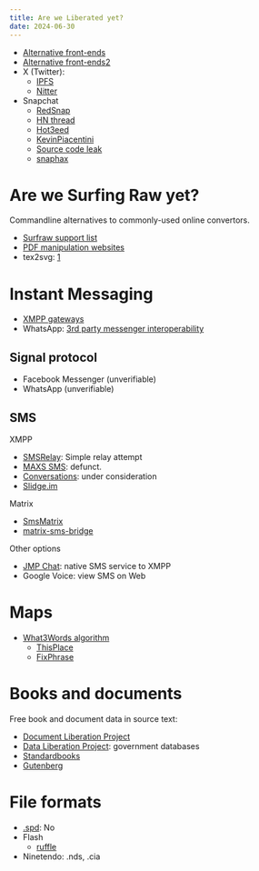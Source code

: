 ```yaml
---
title: Are we Liberated yet?
date: 2024-06-30
---
```


- [Alternative front-ends](https://github.com/Myzel394/awesome-alternative-frontends)
- [Alternative front-ends2](https://github.com/mendel5/alternative-front-ends)
- X (Twitter):
	- [IPFS](https://github.com/zedeus/nitter/issues/1188)
	- [Nitter](https://github.com/zedeus/nitter)
- Snapchat
	- [RedSnap](https://github.com/gaessaki/RedSnap)
	- [HN thread](https://news.ycombinator.com/item?id=23557998)
	- [Hot3eed](https://hot3eed.github.io/snap_part1_obfuscations.html)
	- [KevinPiacentini](https://medium.com/@KevinPiacentini/how-ive-created-my-own-snapchat-api-s-client-with-ios-app-reverse-engineering-ebbf0442afdd)
	- [Source code leak](https://thenextweb.com/security/2018/08/07/hacker-swipes-snapchats-source-code-publishes-it-on-github/)
	- [snaphax](https://github.com/tlack/snaphax)

# Are we Surfing Raw yet?
Commandline alternatives to commonly-used online convertors.
- [Surfraw support list](https://gitlab.com/surfraw/Surfraw/-/tree/master/elvi?ref_type=heads)
- [PDF manipulation websites](https://wiki.archlinux.org/title/PDF,_PS_and_DjVu)
- tex2svg: [1](https://latex.codecogs.com/eqneditor/editor.php)

# Instant Messaging
- [XMPP gateways](https://todo.sr.ht/~nicoco/slidge-plugin-ideas)
- WhatsApp: [3rd party messenger interoperability](https://engineering.fb.com/2024/03/06/security/whatsapp-messenger-messaging-interoperability-eu/)

## Signal protocol
- Facebook Messenger (unverifiable)
- WhatsApp (unverifiable)

## SMS
XMPP
- [SMSRelay](https://github.com/jgaa/SmsRelay): Simple relay attempt
- [MAXS SMS](https://bitbucket.org/projectmaxs/maxs): defunct.
- [Conversations](https://codeberg.org/iNPUTmice/Conversations/issues/225): under consideration
- [Slidge.im](https://todo.sr.ht/~nicoco/slidge/201)

Matrix
- [SmsMatrix](https://github.com/tijder/SmsMatrix)
- [matrix-sms-bridge](https://github.com/benkuly/matrix-sms-bridge)

Other options
- [JMP Chat](https://jmp.chat/): native SMS service to XMPP
- Google Voice: view SMS on Web

# Maps
- [What3Words algorithm](https://wiki.openstreetmap.org/wiki/What3words)
	- [ThisPlace](https://github.com/Placeware/ThisPlace)
	- [FixPhrase](https://fixphrase.com/)

# Books and documents
Free book and document data in source text:
- [Document Liberation Project](https://www.documentliberation.org/)
- [Data Liberation Project](https://www.data-liberation-project.org/):
  government databases
- [Standardbooks](https://standardebooks.org/)
- [Gutenberg](https://gutenberg.org/)

# File formats
- [.spd](https://reverseengineering.stackexchange.com/questions/30532): No
- Flash
	- [ruffle](https://github.com/ruffle-rs/ruffle/issues/310)
- Ninetendo: .nds, .cia
